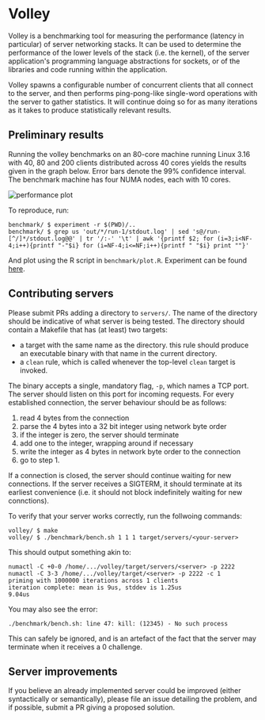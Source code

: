 # Volley

Volley is a benchmarking tool for measuring the performance (latency in
particular) of server networking stacks. It can be used to determine the
performance of the lower levels of the stack (i.e. the kernel), of the
server application's programming language abstractions for sockets, or
of the libraries and code running within the application.

Volley spawns a configurable number of concurrent clients that all
connect to the server, and then performs ping-pong-like single-word
operations with the server to gather statistics. It will continue doing
so for as many iterations as it takes to produce statistically relevant
results.

## Preliminary results

Running the volley benchmarks on an 80-core machine running Linux 3.16
with 40, 80 and 200 clients distributed across 40 cores yields the
results given in the graph below. Error bars denote the 99% confidence
interval. The benchmark machine has four NUMA nodes, each with 10 cores.

![performance plot](https://cdn.rawgit.com/jonhoo/volley/60f41129201553a9e3e8af57b22e0a2a0e935e86/benchmark/perf.png)

To reproduce, run:

```
benchmark/ $ experiment -r $(PWD)/..
benchmark/ $ grep us 'out/*/run-1/stdout.log' | sed 's@/run-[^/]*/stdout.log@@' | tr '/:-' '\t' | awk '{printf $2; for (i=3;i<NF-4;i++){printf "-"$i} for (i=NF-4;i<=NF;i++){printf " "$i} print ""}'
```

And plot using the R script in `benchmark/plot.R`. Experiment can be
found [here](https://github.com/jonhoo/experiment).


## Contributing servers

Please submit PRs adding a directory to `servers/`. The name of the
directory should be indicative of what server is being tested. The
directory should contain a Makefile that has (at least) two targets:

  - a target with the same name as the directory. this rule should
    produce an executable binary with that name in the current
    directory.
  - a `clean` rule, which is called whenever the top-level `clean`
    target is invoked.

The binary accepts a single, mandatory flag, `-p`, which names a TCP
port. The server should listen on this port for incoming requests. For
every established connection, the server behaviour should be as follows:

  1. read 4 bytes from the connection
  2. parse the 4 bytes into a 32 bit integer using network byte order
  3. if the integer is zero, the server should terminate
  4. add one to the integer, wrapping around if necessary
  5. write the integer as 4 bytes in network byte order to the connection
  6. go to step 1.

If a connection is closed, the server should continue waiting for new
connections. If the server receives a SIGTERM, it should terminate at
its earliest convenience (i.e. it should not block indefinitely waiting
for new connctions).

To verify that your server works correctly, run the follwoing commands:

```
volley/ $ make
volley/ $ ./benchmark/bench.sh 1 1 1 target/servers/<your-server>
```

This should output something akin to:

```
numactl -C +0-0 /home/.../volley/target/servers/<server> -p 2222
numactl -C 3-3 /home/.../volley/target/<server> -p 2222 -c 1
priming with 1000000 iterations across 1 clients
iteration complete: mean is 9us, stddev is 1.25us
9.04us
```

You may also see the error:

```
./benchmark/bench.sh: line 47: kill: (12345) - No such process
```

This can safely be ignored, and is an artefact of the fact that the
server may terminate when it receives a 0 challenge.

## Server improvements

If you believe an already implemented server could be improved (either
syntactically or semantically), please file an issue detailing the
problem, and if possible, submit a PR giving a proposed solution.
